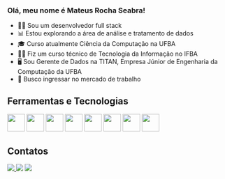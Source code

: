 ### Olá, meu nome é Mateus Rocha Seabra!

- 👨‍💻 Sou um desenvolvedor full stack
- 📊 Estou explorando a área de análise e tratamento de dados
- 🎓 Curso atualmente Ciência da Computação na UFBA
- 👨‍🎓 Fiz um curso técnico de Tecnologia da Informação no IFBA
- ‍🖥️ Sou Gerente de Dados na TITAN, Empresa Júnior de Engenharia da Computação da UFBA
- 💼 Busco ingressar no mercado de trabalho

## Ferramentas e Tecnologias

<img loading="lazy" src="https://cdn.jsdelivr.net/gh/devicons/devicon@latest/icons/git/git-original.svg" width="40" height="40"/> <img loading="lazy" src="https://cdn.jsdelivr.net/gh/devicons/devicon@latest/icons/python/python-original.svg" width="40" height="40"/> <img loading="lazy" src="https://cdn.jsdelivr.net/gh/devicons/devicon@latest/icons/cplusplus/cplusplus-original.svg" width="40" height="40"/> <img loading="lazy" src="https://cdn.jsdelivr.net/gh/devicons/devicon@latest/icons/javascript/javascript-original.svg" width="40" height="40"/> <img loading="lazy" src="https://cdn.jsdelivr.net/gh/devicons/devicon@latest/icons/typescript/typescript-original.svg" width="40" height="40"/> <img loading="lazy" src="https://cdn.jsdelivr.net/gh/devicons/devicon@latest/icons/mysql/mysql-original.svg" width="40" height="40"/> <img loading="lazy" src="https://cdn.jsdelivr.net/gh/devicons/devicon@latest/icons/unity/unity-original.svg" width="40" height="40"/> <img loading="lazy" src="https://cdn.jsdelivr.net/gh/devicons/devicon@latest/icons/nodejs/nodejs-original.svg" width="40" height="40"/> 

## Contatos

<div>
<a href="mailto:mateusseabra4223@gmail.com"> <img loading="lazy" src="https://img.shields.io/badge/Gmail-D14836?style=for-the-badge&logo=gmail&logoColor=white"> </a>
<a href="https://www.linkedin.com/in/mateus-seabra-3b3251226/" target="_blank"><img loading="lazy" src="https://img.shields.io/badge/-LinkedIn-%230077B5?style=for-the-badge&logo=linkedin&logoColor=white" target="_blank"></a>  
<a href="https://wa.me/5571992184156" target="_blank"> <img loading="lazy" src="https://img.shields.io/badge/WhatsApp-25D366?style=for-the-badge&logo=whatsapp&logoColor=white"> </a>
</div>
